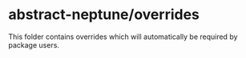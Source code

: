 # abstract-neptune/overrides

This folder contains overrides which will automatically be required by package users.
